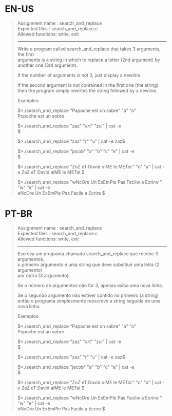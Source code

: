 # EN-US

> Assignment name  : search_and_replace   
> Expected files   : search_and_replace.c   
> Allowed functions: write, exit   
> 
> --------------------------------------------------------------------------------
> 
> Write a program called search_and_replace that takes 3 arguments, the first   
> arguments is a string in which to replace a letter (2nd argument) by   
> another one (3rd argument).   
> 
> If the number of arguments is not 3, just display a newline.   
> 
> If the second argument is not contained in the first one (the string)   
> then the program simply rewrites the string followed by a newline.   
> 
> Examples:   
> 
> $>./search_and_replace "Papache est un sabre" "a" "o"   
> Popoche est un sobre   
> 
> $>./search_and_replace "zaz" "art" "zul" | cat -e   
> $   
> 
> $>./search_and_replace "zaz" "r" "u" | cat -e   
> zaz$   
> 
> $>./search_and_replace "jacob" "a" "b" "c" "e" | cat -e   
> $   
> 
> $>./search_and_replace "ZoZ eT Dovid oiME le METol." "o" "a" | cat -e   
> ZaZ eT David aiME le METal.$   
> 
> $>./search_and_replace "wNcOre Un ExEmPle Pas Facilw a Ecrirw " "w" "e" | cat -e   
> eNcOre Un ExEmPle Pas Facile a Ecrire $   

# PT-BR

> Assignment name  : search_and_replace   
> Expected files   : search_and_replace.c   
> Allowed functions: write, exit   
> 
> --------------------------------------------------------------------------------
> 
> Escreva um programa chamado search_and_replace que recebe 3 argumentos,   
> o primeiro argumento é uma string que deve substituir uma letra (2 argumento)   
> por outra (3 argumento).   
> 
> Se o número de argumentos não for 3, apenas exiba uma nova linha.   
> 
> Se o segundo argumento não estiver contido no primeiro (a string)   
> então o programa simplesmente reescreve a string seguida de uma nova linha.   
> 
> Exemplos:
> 
> $>./search_and_replace "Papache est un sabre" "a" "o"   
> Popoche est un sobre   
> 
> $>./search_and_replace "zaz" "art" "zul" | cat -e   
> $   
> 
> $>./search_and_replace "zaz" "r" "u" | cat -e   
> zaz$   
> 
> $>./search_and_replace "jacob" "a" "b" "c" "e" | cat -e   
> $   
> 
> $>./search_and_replace "ZoZ eT Dovid oiME le METol." "o" "a" | cat -e   
> ZaZ eT David aiME le METal.$   
> 
> $>./search_and_replace "wNcOre Un ExEmPle Pas Facilw a Ecrirw " "w" "e" | cat -e   
> eNcOre Un ExEmPle Pas Facile a Ecrire $   
